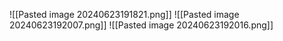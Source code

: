 ![[Pasted image 20240623191821.png]]
![[Pasted image 20240623192007.png]]
![[Pasted image 20240623192016.png]]
